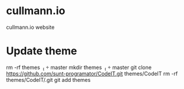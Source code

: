 # cullmann.io

cullmann.io website

# Update theme

rm -rf themes                                                                                                                                                                                                                                                                                     master
mkdir themes                                                                                                                                                                                                                                                                                      master
git clone https://github.com/sunt-programator/CodeIT.git themes/CodeIT
rm -rf themes/CodeIT/.git
git add themes
